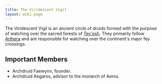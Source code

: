 ```yaml
---
title: The Viridescent Vigil
layout: wiki-page
---
```


The Viridescent Vigil is an ancient circle of druids formed with the purpose of watching over the sacred forests of [Tev'esh](/wiki/continents/Tev'esh). They primarily follow [Arthera](/wiki/religion/Arthera) and are responsible for watching over the continent's major fey crossings.

## Important Members

- Archdruid Faewynn, founder.
- Archdruid Aegaros, advisor to the monarch of Aeros.
